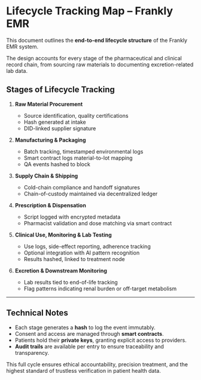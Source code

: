 # Lifecycle Tracking Map – Frankly EMR

This document outlines the **end-to-end lifecycle structure** of the Frankly EMR system.

The design accounts for every stage of the pharmaceutical and clinical record chain, from sourcing raw materials to documenting excretion-related lab data.

## Stages of Lifecycle Tracking

1. **Raw Material Procurement**
   - Source identification, quality certifications
   - Hash generated at intake
   - DID-linked supplier signature

2. **Manufacturing & Packaging**
   - Batch tracking, timestamped environmental logs
   - Smart contract logs material-to-lot mapping
   - QA events hashed to block

3. **Supply Chain & Shipping**
   - Cold-chain compliance and handoff signatures
   - Chain-of-custody maintained via decentralized ledger

4. **Prescription & Dispensation**
   - Script logged with encrypted metadata
   - Pharmacist validation and dose matching via smart contract

5. **Clinical Use, Monitoring & Lab Testing**
   - Use logs, side-effect reporting, adherence tracking
   - Optional integration with AI pattern recognition
   - Results hashed, linked to treatment node

6. **Excretion & Downstream Monitoring**
   - Lab results tied to end-of-life tracking
   - Flag patterns indicating renal burden or off-target metabolism

---

## Technical Notes

- Each stage generates a **hash** to log the event immutably.
- Consent and access are managed through **smart contracts**.
- Patients hold their **private keys**, granting explicit access to providers.
- **Audit trails** are available per entry to ensure traceability and transparency.

This full cycle ensures ethical accountability, precision treatment, and the highest standard of trustless verification in patient health data.

